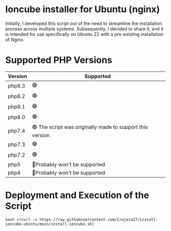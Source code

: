 # Ioncube installer for Ubuntu (nginx)

Initially, I developed this script out of the need to streamline the installation process across multiple systems. Subsequently, I decided to share it, and it is intended for use specifically on Ubuntu 22 with a pre-existing installation of Nginx.

# Supported PHP Versions
| Version | Supported |
|--|--|
| php8.3 | 🟢 |
| php8.2 | 🟢 |
| php8.1 | 🟢 |
| php8.0 | 🟢 |
| php7.4 | 🟢 The script was originally made to support this version |
| php7.3 | 🟢 |
| php7.2 | 🟢 |
| php5| 🔴Probably won't be supported |
| php4| 🔴Probably won't be supported |



# Deployment and Execution of the Script

``` bash <(curl -s https://raw.githubusercontent.com/Crujera27/install-ioncube-ubuntu/main/install-ioncube.sh) ```

